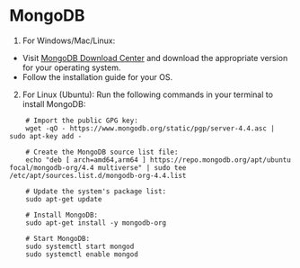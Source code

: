 # MongoDB

1. For Windows/Mac/Linux:

- Visit [MongoDB Download Center](https://www.mongodb.com/try/download/community) and download the appropriate version for your operating system.
- Follow the installation guide for your OS.

2. For Linux (Ubuntu): Run the following commands in your terminal to install MongoDB:
```
    # Import the public GPG key:
    wget -qO - https://www.mongodb.org/static/pgp/server-4.4.asc | sudo apt-key add -
    
    # Create the MongoDB source list file:
    echo "deb [ arch=amd64,arm64 ] https://repo.mongodb.org/apt/ubuntu focal/mongodb-org/4.4 multiverse" | sudo tee /etc/apt/sources.list.d/mongodb-org-4.4.list
    
    # Update the system's package list:
    sudo apt-get update
    
    # Install MongoDB:
    sudo apt-get install -y mongodb-org
    
    # Start MongoDB:
    sudo systemctl start mongod
    sudo systemctl enable mongod
```
